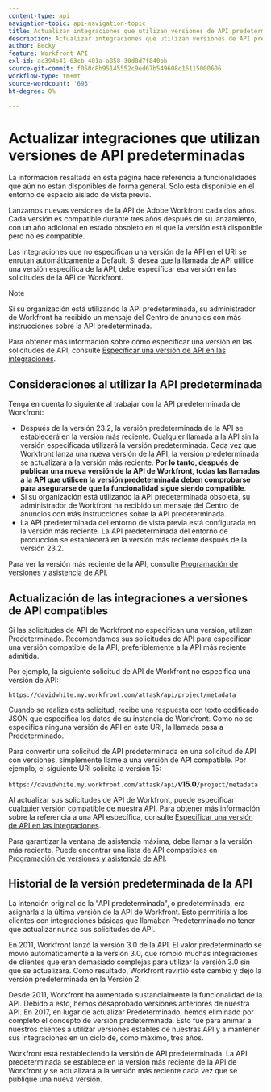 ```yaml
---
content-type: api
navigation-topic: api-navigation-topic
title: Actualizar integraciones que utilizan versiones de API predeterminadas
description: Actualizar integraciones que utilizan versiones de API predeterminadas
author: Becky
feature: Workfront API
exl-id: ac394b41-63cb-481a-a858-30d8d7f840bb
source-git-commit: f050c8b95145552c9ed67b549608c16115000606
workflow-type: tm+mt
source-wordcount: '693'
ht-degree: 0%

---
```


# Actualizar integraciones que utilizan versiones de API predeterminadas

<!-- This article is going to need a complete revamp or to be removed-->

<span class="preview">La información resaltada en esta página hace referencia a funcionalidades que aún no están disponibles de forma general. Solo está disponible en el entorno de espacio aislado de vista previa.</span>

Lanzamos nuevas versiones de la API de Adobe Workfront cada dos años. Cada versión es compatible durante tres años después de su lanzamiento, con un año adicional en estado obsoleto en el que la versión está disponible pero no es compatible.

Las integraciones que no especifican una versión de la API en el URI se enrutan automáticamente a Default. Si desea que la llamada de API utilice una versión específica de la API, debe especificar esa versión en las solicitudes de la API de Workfront.

>[!NOTE]
>
>Si su organización está utilizando la API predeterminada, su administrador de Workfront ha recibido un mensaje del Centro de anuncios con más instrucciones sobre la API predeterminada.


<!--
Integrations that do not specify a version of the API in the URI are automatically routed to Default, which has been deprecated. In order for your Workfront integrations to be valid, you must specify a supported API version in your Workfront API requests.
-->

Para obtener más información sobre cómo especificar una versión en las solicitudes de API, consulte [Especificar una versión de API en las integraciones](../../wf-api/api/specify-api-version-integrations.md).

## Consideraciones al utilizar la API predeterminada

Tenga en cuenta lo siguiente al trabajar con la API predeterminada de Workfront:

* Después de la versión 23.2, la versión predeterminada de la API se establecerá en la versión más reciente. Cualquier llamada a la API sin la versión especificada utilizará la versión predeterminada. Cada vez que Workfront lanza una nueva versión de la API, la versión predeterminada se actualizará a la versión más reciente. **Por lo tanto, después de publicar una nueva versión de la API de Workfront, todas las llamadas a la API que utilicen la versión predeterminada deben comprobarse para asegurarse de que la funcionalidad sigue siendo compatible**.
* Si su organización está utilizando la API predeterminada obsoleta, su administrador de Workfront ha recibido un mensaje del Centro de anuncios con más instrucciones sobre la API predeterminada.
* <span class="preview">La API predeterminada del entorno de vista previa está configurada en la versión más reciente. La API predeterminada del entorno de producción se establecerá en la versión más reciente después de la versión 23.2.</span>

Para ver la versión más reciente de la API, consulte [Programación de versiones y asistencia de API](../../wf-api/api/api-version-support-schedule.md).

<!--

## Deprecating Default

In an effort to improve the Workfront API, we are in the process of removing older API versions that have exceeded our support window of three years. One of these versions is Version 2, to which Default is mapped. This version was released in 2010, and much of the logic supported in the Attask/Workfront application at that time either no longer exists or has substantially changed.

We deprecated Default in July 2017, and we will no longer designate a specific version of the API to be the default version. Instead, all Workfront API requests must specify a specific API version.

>[!IMPORTANT]
>
> By July 1, 2018 all of your Workfront integrations that use Default must be updated to call a specific supported API version. After that date, all of your Workfront API requests used by integrations that do not specify a version will fail.

To learn about the Workfront deprecation cadence, see [API versioning and support schedule](../../wf-api/api/api-version-support-schedule.md).

-->

## Actualización de las integraciones a versiones de API compatibles

Si las solicitudes de API de Workfront no especifican una versión, utilizan Predeterminado. Recomendamos sus solicitudes de API para especificar una versión compatible de la API, preferiblemente a la API más reciente admitida.

Por ejemplo, la siguiente solicitud de API de Workfront no especifica una versión de API:

`https://davidwhite.my.workfront.com/attask/api/project/metadata`

Cuando se realiza esta solicitud, recibe una respuesta con texto codificado JSON que especifica los datos de su instancia de Workfront. Como no se especifica ninguna versión de API en este URI, la llamada pasa a Predeterminado.

Para convertir una solicitud de API predeterminada en una solicitud de API con versiones, simplemente llame a una versión de API compatible. Por ejemplo, el siguiente URI solicita la versión 15:

`https://davidwhite.my.workfront.com/attask/api/`**v15.0**`/project/metadata`

Al actualizar sus solicitudes de API de Workfront, puede especificar cualquier versión compatible de nuestra API. Para obtener más información sobre la referencia a una API específica, consulte [Especificar una versión de API en las integraciones](../../wf-api/api/specify-api-version-integrations.md).

Para garantizar la ventana de asistencia máxima, debe llamar a la versión más reciente. Puede encontrar una lista de API compatibles en [Programación de versiones y asistencia de API](../../wf-api/api/api-version-support-schedule.md).

## Historial de la versión predeterminada de la API

La intención original de la &quot;API predeterminada&quot;, o predeterminada, era asignarla a la última versión de la API de Workfront. Esto permitiría a los clientes con integraciones básicas que llamaban Predeterminado no tener que actualizar nunca sus solicitudes de API.

En 2011, Workfront lanzó la versión 3.0 de la API. El valor predeterminado se movió automáticamente a la versión 3.0, que rompió muchas integraciones de clientes que eran demasiado complejas para utilizar la versión 3.0 sin que se actualizara. Como resultado, Workfront revirtió este cambio y dejó la versión predeterminada en la Versión 2.

Desde 2011, Workfront ha aumentado sustancialmente la funcionalidad de la API. Debido a esto, hemos desaprobado versiones anteriores de nuestra API. En 2017, en lugar de actualizar Predeterminado, hemos eliminado por completo el concepto de versión predeterminada. Esto fue para animar a nuestros clientes a utilizar versiones estables de nuestras API y a mantener sus integraciones en un ciclo de, como máximo, tres años.

Workfront está restableciendo la versión de API predeterminada. La API predeterminada se establece en la versión más reciente de la API de Workfront y se actualizará a la versión más reciente cada vez que se publique una nueva versión.

